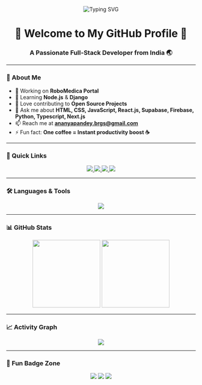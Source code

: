 <!-- Typing SVG -->
<p align="center">
  <img src="https://readme-typing-svg.herokuapp.com?font=Fira+Code&pause=1000&color=36BCF7&center=true&vCenter=true&width=600&lines=Hi+👋,+I'm+Ananya+Pandey;Fullstack+Developer+from+India;Open+Source+Contributor;Always+Learning+New+Tech!" alt="Typing SVG" />
</p>

<h1 align="center">🚀 Welcome to My GitHub Profile 🚀</h1>
<h3 align="center">A Passionate Full-Stack Developer from India 🌏</h3>

---

### 🌟 About Me  
- 🔭 Working on **RoboMedica Portal**  
- 🌱 Learning **Node.js** & **Django**  
- 🤝 Love contributing to **Open Source Projects**  
- 💬 Ask me about **HTML, CSS, JavaScript, React.js, Supabase, Firebase, Python, Typescript, Next.js**  
- 📫 Reach me at **ananyapandey.brgs@gmail.com**  
- ⚡ Fun fact: **One coffee = Instant productivity boost ☕**  

---

### 📌 Quick Links  
<p align="center">
  <a href="https://portfolio-tau-green-65.vercel.app/" target="_blank">
    <img src="https://img.shields.io/badge/My%20Portfolio-Click%20Here-36BCF7?style=for-the-badge&logo=vercel" />
  </a>
  <a href="https://www.linkedin.com/in/ananya-pandey-97b705259/" target="_blank">
    <img src="https://img.shields.io/badge/LinkedIn-Connect-0077B5?style=for-the-badge&logo=linkedin" />
  </a>
  <a href="https://instagram.com/ananyapandey_30" target="_blank">
    <img src="https://img.shields.io/badge/Instagram-Follow-E4405F?style=for-the-badge&logo=instagram" />
  </a>
  <a href="https://leetcode.com/u/ananya_9895/" target="_blank">
    <img src="https://img.shields.io/badge/LeetCode-Profile-F89F1B?style=for-the-badge&logo=leetcode" />
  </a>
</p>

---

### 🛠 Languages & Tools  
<p align="center">
  <img src="https://skillicons.dev/icons?i=html,css,js,react,nodejs,python,git,github,mysql,docker,figma,linux" />
</p>

---

### 📊 GitHub Stats  
<p align="center">
  <img src="https://github-readme-stats.vercel.app/api?username=ananyapandey9895&show_icons=true&theme=radical" height="180em" />
  <img src="https://github-readme-streak-stats.herokuapp.com/?user=ananyapandey9895&theme=radical" height="180em" />
</p>

---

### 📈 Activity Graph  
<p align="center">
  <img src="https://github-readme-activity-graph.vercel.app/graph?username=ananyapandey9895&bg_color=0D1117&color=36BCF7&line=00E676&point=FFFFFF&area=true&hide_border=true" />
</p>

---

### 🎯 Fun Badge Zone  
<p align="center">
  <img src="https://img.shields.io/badge/Code%20Like-A%20Pro-brightgreen?style=for-the-badge" />
  <img src="https://img.shields.io/badge/Open%20Source-Lover-orange?style=for-the-badge" />
  <img src="https://img.shields.io/badge/Coffee%20%26%20Code-☕-blue?style=for-the-badge" />
</p>
